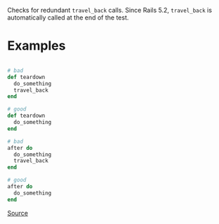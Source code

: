 
Checks for redundant `travel_back` calls.
Since Rails 5.2, `travel_back` is automatically called at the end of the test.

# Examples

```ruby

# bad
def teardown
  do_something
  travel_back
end

# good
def teardown
  do_something
end

# bad
after do
  do_something
  travel_back
end

# good
after do
  do_something
end
```

[Source](http://www.rubydoc.info/gems/rubocop/RuboCop/Cop/Rails/RedundantTravelBack)